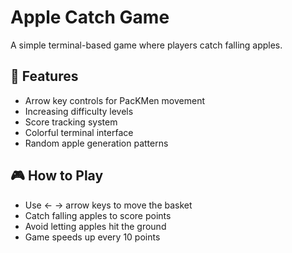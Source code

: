 # Apple Catch Game

A simple terminal-based game where players catch falling apples.

## 🍎 Features
- Arrow key controls for PacKMen movement
- Increasing difficulty levels
- Score tracking system
- Colorful terminal interface
- Random apple generation patterns


## 🎮 How to Play
- Use ← → arrow keys to move the basket
- Catch falling apples to score points
- Avoid letting apples hit the ground
- Game speeds up every 10 points



